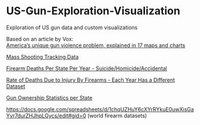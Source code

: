 # US-Gun-Exploration-Visualization
Exploration of US gun data and custom visualizations

Based on an article by Vox: </br>
[America’s unique gun violence problem, explained in 17 maps and charts](https://www.vox.com/policy-and-politics/2017/10/2/16399418/us-gun-violence-statistics-maps-charts)

[Mass Shooting Tracking Data](https://www.massshootingtracker.org/data)

[Firearm Deaths Per State Per Year - Suicide/Homicide/Accidental](https://webappa.cdc.gov/cgi-bin/broker.exe)

[Rate of Deaths Due to Injury By Firearms - Each Year Has a Different Dataset](https://www.kff.org/other/state-indicator/firearms-death-rate-per-100000/?currentTimeframe=18&sortModel=%7B%22colId%22:%22Location%22,%22sort%22:%22asc%22%7D)

[Gun Ownership Statistics per State](http://demographicdata.org/facts-and-figures/gun-ownership-statistics/#)

https://docs.google.com/spreadsheets/d/1chqUZHuY6cXYrRYkuE0uwXisGaYvr7durZHJhpLGycs/edit#gid=0
(world firearm datasets)
